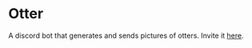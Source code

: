 # Otter
A discord bot that generates and sends pictures of otters. Invite it [here](https://discord.com/api/oauth2/authorize?client_id=1007346134529871974&permissions=274878024704&scope=bot%20applications.commands).

